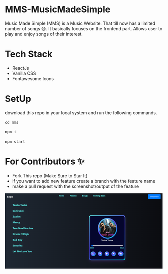 # MMS-MusicMadeSimple
Music Made Simple (MMS) is a Music Website. That till now has a limited number of songs 😅. It basically focuses on the frontend part.
Allows user to play and enjoy songs of their interest.

# Tech Stack
 - ReactJs
 - Vanilla CSS
 - Fontawesome Icons

# SetUp

download this repo in your local system and run the following commands.

```
cd mms
```

```
npm i
```

```
npm start
```

# For Contributors ✨

 - Fork This repo (Make Sure to Star It)
 - if you want to add new feature create a branch with the feature name
 - make a pull request with the screenshot/output of the feature



![](https://github.com/Abhiraj-Sardar/MMS-MusicMadeSimple/blob/master/output.png)
